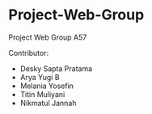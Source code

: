 # Project-Web-Group
Project Web Group A57

Contributor:
- Desky Sapta Pratama
- Arya Yugi B
- Melania Yosefin
- Titin Muliyani 
- Nikmatul Jannah
